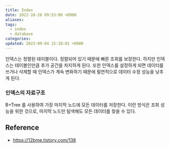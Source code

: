 ```yaml
---
title: Index
date: 2022-10-26 09:53:00 +0900
aliases: 
tags:
  - index
  - database
categories: 
updated: 2023-09-04 15:18:01 +0900
---
```


인덱스는 정렬된 테이블이다. 정렬되어 있기 때문에 빠른 조회를 보장한다. 하지만 인덱스는 테이블인만큼 추가 공간을 차지하게 된다. 또한 인덱스를 설정하게 되면 데이터를 쓰거나 삭제할 때 인덱스가 계속 변화하기 때문에 필연적으로 데이터 수정 성능을 낮추게 된다.

### 인덱스의 자료구조

B+Tree 를 사용하여 가장 마지막 노드에 모든 데이터를 저장한다. 이런 방식은 조회 성능을 위한 것으로, 마지막 노드만 탐색해도 모든 데이터를 찾을 수 있다.

## Reference

- https://12bme.tistory.com/138
